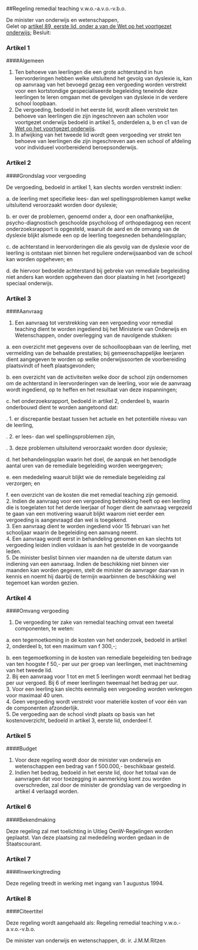 <meta http-equiv='Content-Type' content='text/html; charset=utf-8' />

##Regeling remedial teaching v.w.o.-a.v.o.-v.b.o.

De minister van onderwijs en wetenschappen,  
Gelet op [artikel 89, eerste lid, onder a van de Wet op het voortgezet onderwijs](../../../../../../wet/wet/op/het/voortgezet/onderwijs/BWBR0002399/README.md);
Besluit:    

### Artikel  1  

####Algemeen

1.  Ten behoeve van leerlingen die een grote achterstand in hun leervorderingen hebben welke uitsluitend het gevolg van dyslexie is, kan op aanvraag van het bevoegd gezag een vergoeding worden verstrekt voor een kortstondige gespecialiseerde begeleiding teneinde deze leerlingen te leren omgaan met de gevolgen van dyslexie in de verdere school loopbaan.   
2.  De vergoeding, bedoeld in het eerste lid, wordt alleen verstrekt ten behoeve van leerlingen die zijn ingeschreven aan scholen voor voortgezet onderwijs bedoeld in artikel 5, onderdelen a, b en c1 van de [Wet op het voortgezet onderwijs](../../../../../../wet/wet/op/het/voortgezet/onderwijs/BWBR0002399/README.md).   
3.  In afwijking van het tweede lid wordt geen vergoeding ver strekt ten behoeve van leerlingen die zijn ingeschreven aan een school of afdeling voor individueel voorbereidend beroepsonderwijs.   

### Artikel  2  

####Grondslag voor vergoeding

De vergoeding, bedoeld in artikel 1, kan slechts worden verstrekt indien: 

a. de leerling met specifieke lees- dan wel spellingsproblemen kampt welke uitsluitend veroorzaakt worden door dyslexie;  

b. er over de problemen, genoemd onder a, door een onafhankelijke, psycho-diagnostisch geschoolde psycholoog of orthopedagoog een recent onderzoeksrapport is opgesteld, waaruit de aard en de omvang van de dyslexie blijkt alsmede een op de leerling toegesneden behandelingsplan;  

c. de achterstand in leervorderingen die als gevolg van de dyslexie voor de leerling is ontstaan niet binnen het reguliere onderwijsaanbod van de school kan worden opgeheven; en  

d. de hiervoor bedoelde achterstand bij gebreke van remediale begeleiding niet anders kan worden opgeheven dan door plaatsing in het (voortgezet) speciaal onderwijs.    

### Artikel  3  

####Aanvraag

1.  Een aanvraag tot verstrekking van een vergoeding voor remedial teaching dient te worden ingediend bij het Ministerie van Onderwijs en Wetenschappen, onder overlegging van de navolgende stukken: 

a. een overzicht met gegevens over de schoolloopbaan van de leerling, met vermelding van de behaalde prestaties; bij gemeenschappelijke leerjaren dient aangegeven te worden op welke onderwijssoorten de voorbereiding plaatsvindt of heeft plaatsgevonden;  

b. een overzicht van de activiteiten welke door de school zijn ondernomen om de achterstand in leervorderingen van de leerling, voor wie de aanvraag wordt ingediend, op te heffen en het resultaat van deze inspanningen;  

c. het onderzoeksrapport, bedoeld in artikel 2, onderdeel b, waarin onderbouwd dient te worden aangetoond dat: 

. 1. er discrepantie bestaat tussen het actuele en het potentiële niveau van de leerling,  

. 2. er lees- dan wel spellingsproblemen zijn,  

. 3. deze problemen uitsluitend veroorzaakt worden door dyslexie;    

d. het behandelingsplan waarin het doel, de aanpak en het benodigde aantal uren van de remediale begeleiding worden weergegeven;  

e. een mededeling waaruit blijkt wie de remediale begeleiding zal verzorgen; en  

f. een overzicht van de kosten die met remedial teaching zijn gemoeid.     
2.  Indien de aanvraag voor een vergoeding betrekking heeft op een leerling die is toegelaten tot het derde leerjaar of hoger dient de aanvraag vergezeld te gaan van een motivering waaruit blijkt waarom niet eerder een vergoeding is aangevraagd dan wel is toegekend.   
3.  Een aanvraag dient te worden ingediend vóór 15 februari van het schooljaar waarin de begeleiding een aanvang neemt.   
4.  Een aanvraag wordt eerst in behandeling genomen en kan slechts tot vergoeding leiden indien voldaan is aan het gestelde in de voorgaande leden.   
5.  De minister beslist binnen vier maanden na de uiterste datum van indiening van een aanvraag. Indien de beschikking niet binnen vier maanden kan worden gegeven, stelt de minister de aanvrager daarvan in kennis en noemt hij daarbij de termijn waarbinnen de beschikking wel tegemoet kan worden gezien.   

### Artikel  4  

####Omvang vergoeding

1.  De vergoeding ter zake van remedial teaching omvat een tweetal componenten, te weten: 

a. een tegemoetkoming in de kosten van het onderzoek, bedoeld in artikel 2, onderdeel b, tot een maximum van f 300,-;  

b. een tegemoetkoming in de kosten van remediale begeleiding ten bedrage van ten hoogste f 50,- per uur per groep van leerlingen, met inachtneming van het tweede lid.     
2.  Bij een aanvraag voor 1 tot en met 5 leerlingen wordt eenmaal het bedrag per uur vergoed. Bij 6 of meer leerlingen tweemaal het bedrag per uur.   
3.  Voor een leerling kan slechts eenmalig een vergoeding worden verkregen voor maximaal 40 uren.   
4.  Geen vergoeding wordt verstrekt voor materiële kosten of voor één van de componenten afzonderlijk.   
5.  De vergoeding aan de school vindt plaats op basis van het kostenoverzicht, bedoeld in artikel 3, eerste lid, onderdeel f.   

### Artikel  5  

####Budget

1.  Voor deze regeling wordt door de minister van onderwijs en wetenschappen een bedrag van f 500.000,- beschikbaar gesteld.   
2.  Indien het bedrag, bedoeld in het eerste lid, door het totaal van de aanvragen dat voor toezegging in aanmerking komt zou worden overschreden, zal door de minister de grondslag van de vergoeding in artikel 4 verlaagd worden.   

### Artikel  6  

####Bekendmaking

Deze regeling zal met toelichting in Uitleg OenW-Regelingen worden geplaatst. Van deze plaatsing zal mededeling worden gedaan in de Staatscourant.  

### Artikel  7  

####Inwerkingtreding

Deze regeling treedt in werking met ingang van 1 augustus 1994.  

### Artikel  8  

####Citeertitel

Deze regeling wordt aangehaald als: Regeling remedial teaching v.w.o.-a.v.o.-v.b.o.  

De 
minister van onderwijs en wetenschappen, 
dr. ir. J.M.M.Ritzen    
